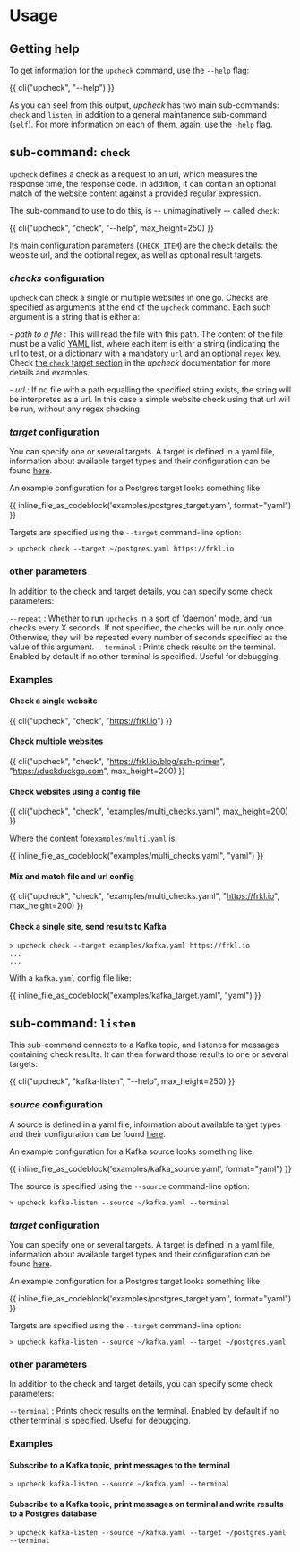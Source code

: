 # Usage

## Getting help

To get information for the `upcheck` command, use the ``--help`` flag:

{{ cli("upcheck", "--help") }}

As you can seel from this output, *upcheck* has two main sub-commands: ``check`` and ``listen``, in addition to a general maintanence sub-command (``self``). For more information on each of them, again, use the ``-help`` flag.

## sub-command: ``check``

``upcheck`` defines a check as a request to an url, which measures the response time, the response code. In addition, it can contain an optional match of the website content against a provided regular expression.

The sub-command to use to do this, is -- unimaginatively -- called ``check``:

{{ cli("upcheck", "check", "--help", max_height=250) }}

Its main configuration parameters (``CHECK_ITEM``) are the check details: the website url, and the optional regex, as well as optional result targets.

### *checks* configuration

``upcheck`` can check a single or multiple websites in one go. Checks are specified as arguments at the end of the ``upcheck`` command. Each such argument is a string that is either a:

*- path to a file*
:    This will read the file with this path. The content of the file must be a valid [YAML](https://yaml.org) list, where each item is eithr a string (indicating the url to test, or a dictionary with a mandatory ``url``  and an optional ``regex`` key. Check [the ``check`` target section](/docs/sources_and_targets/#source-check) in the *upcheck* documentation for more details and examples.

*- url*
:    If no file with a path equalling the specified string exists, the string will be interpretes as a url. In this case a simple website check using that url will be run, without any regex checking.

### *target* configuration

You can specify one or several targets. A target is defined in a yaml file, information about available target types and their configuration can be found [here](/docs/sources_and_targets/#targets).

An example configuration for a Postgres target looks something like:

{{ inline_file_as_codeblock('examples/postgres_target.yaml', format="yaml") }}

Targets are specified using the ``--target`` command-line option:

``` console
> upcheck check --target ~/postgres.yaml https://frkl.io
```

### other parameters

In addition to the check and target details, you can specify some check parameters:

``--repeat``
:    Whether to run ``upchecks`` in a sort of 'daemon' mode, and run checks every X seconds. If not specified, the checks will be run only once. Otherwise, they will be repeated every number of seconds specified as the value of this argument.
``--terminal``
:    Prints check results on the terminal. Enabled by default if no other terminal is specified. Useful for debugging.

### Examples

#### Check a single website

{{ cli("upcheck", "check", "https://frkl.io") }}

#### Check multiple websites

{{ cli("upcheck", "check", "https://frkl.io/blog/ssh-primer", "https://duckduckgo.com", max_height=200) }}

#### Check websites using a config file

{{ cli("upcheck", "check", "examples/multi_checks.yaml", max_height=200) }}

Where the content for``examples/multi.yaml`` is:

{{ inline_file_as_codeblock("examples/multi_checks.yaml", "yaml") }}

#### Mix and match file and url config

{{ cli("upcheck", "check", "examples/multi_checks.yaml", "https://frkl.io", max_height=200) }}

#### Check a single site, send results to Kafka

``` console
> upcheck check --target examples/kafka.yaml https://frkl.io
...
...
```

With a ``kafka.yaml`` config file like:

{{ inline_file_as_codeblock("examples/kafka_target.yaml", "yaml") }}

## sub-command: ``listen``

This sub-command connects to a Kafka topic, and listenes for messages containing check results. It can then forward those
results to one or several targets:

{{ cli("upcheck", "kafka-listen", "--help", max_height=250) }}

### *source* configuration

A source is defined in a yaml file, information about available target types and their configuration can be found [here](/docs/sources_and_targets/#sources).

An example configuration for a Kafka source looks something like:

{{ inline_file_as_codeblock('examples/kafka_source.yaml', format="yaml") }}

The source is specified using the ``--source`` command-line option:

``` console
> upcheck kafka-listen --source ~/kafka.yaml --terminal
```

### *target* configuration

You can specify one or several targets. A target is defined in a yaml file, information about available target types and their configuration can be found [here](/docs/sources_and_targets/#targets).

An example configuration for a Postgres target looks something like:

{{ inline_file_as_codeblock('examples/postgres_target.yaml', format="yaml") }}

Targets are specified using the ``--target`` command-line option:

``` console
> upcheck kafka-listen --source ~/kafka.yaml --target ~/postgres.yaml
```

### other parameters

In addition to the check and target details, you can specify some check parameters:

``--terminal``
:    Prints check results on the terminal. Enabled by default if no other terminal is specified. Useful for debugging.

### Examples

#### Subscribe to a Kafka topic, print messages to the terminal

```console
> upcheck kafka-listen --source ~/kafka.yaml --terminal
```

#### Subscribe to a Kafka topic, print messages on terminal and write results to a Postgres database

```console
> upcheck kafka-listen --source ~/kafka.yaml --target ~/postgres.yaml --terminal
```

